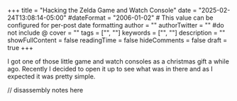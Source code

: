 +++
title = "Hacking the Zelda Game and Watch Console"
date = "2025-02-24T13:08:14-05:00"
#dateFormat = "2006-01-02" # This value can be configured for per-post date formatting
author = ""
authorTwitter = "" #do not include @
cover = ""
tags = ["", ""]
keywords = ["", ""]
description = ""
showFullContent = false
readingTime = false
hideComments = false
draft = true
+++

I got one of those little game and watch consoles as a christmas gift a while
ago. Recently I decided to open it up to see what was in there and as I expected
it was pretty simple.

// disassembly notes here
